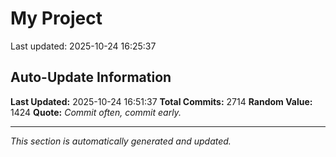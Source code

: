 # My Project


Last updated: 2025-10-24 16:25:37

































































































































































































































































































































































































































































































































































































































































































































































































































































































































































































































































































































































































































































































































































































































































































































































































































































































































































































































































































































































































































































































































































































































































































































































































































































































































































































































































































































































































































































































































































































































































































































































































































## Auto-Update Information

**Last Updated:** 2025-10-24 16:51:37
**Total Commits:** 2714
**Random Value:** 1424
**Quote:** _Commit often, commit early._

---
_This section is automatically generated and updated._